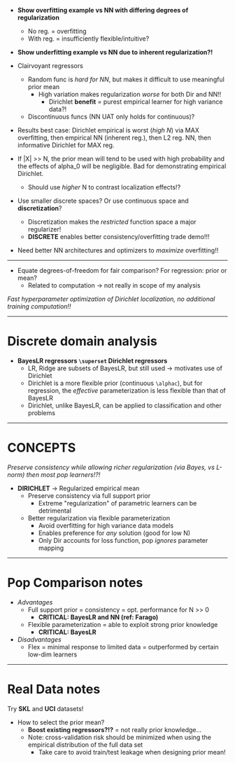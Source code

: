 - **Show overfitting example vs NN with differing degrees of regularization**
  - No reg. = overfitting
  - With reg. = insufficiently flexible/intuitive?

- **Show underfitting example vs NN due to inherent regularization?!**

- Clairvoyant regressors
  - Random func is *hard for NN*, but makes it difficult to use meaningful prior mean
    - High variation makes regularization *worse* for both Dir and NN!!
      - Dirichlet **benefit** = purest empirical learner for high variance data?!
  - Discontinuous funcs (NN UAT only holds for continuous)?

- Results best case: Dirichlet empirical is worst (*high N*) via MAX overfitting, then empirical NN (inherent reg.), then L2 reg. NN, then informative Dirichlet for MAX reg.

- If |X| >> N, the prior mean will tend to be used with high probability and the effects of alpha_0 will be negligible. Bad for demonstrating empirical Dirichlet.
  - Should use *higher* N to contrast localization effects!?


- Use smaller discrete spaces? Or use continuous space and **discretization**?
  - Discretization makes the *restricted* function space a major regularizer!
  - **DISCRETE** enables better consistency/overfitting trade demo!!!

- Need better NN architectures and optimizers to *maximize* overfitting!!


---
- Equate degrees-of-freedom for fair comparison? For regression: prior or mean?
  - Related to computation -> not really in scope of my analysis

*Fast hyperparameter optimization of Dirichlet localization, no additional training computation!!*

---
# Discrete domain analysis
- **BayesLR regressors `\superset` Dirichlet regressors**
  - LR, Ridge are subsets of BayesLR, but still used -> motivates use of Dirichlet
  - Dirichlet is a more flexible prior (continuous `\alphac`), but for regression, the *effective* parameterization is less flexible than that of BayesLR
  - Dirichlet, unlike BayesLR, can be applied to classification and other problems


---
# CONCEPTS
*Preserve consistency while allowing richer regularization (via Bayes, vs L-norm) then most pop learners!?!*

- **DIRICHLET** -> Regularized empirical mean
  - Preserve consistency via full support prior
    - Extreme "regularization" of parametric learners can be detrimental
  - Better regularization via flexible parameterization
    - Avoid overfitting for high variance data models
    - Enables preference for *any* solution (good for low N)
    - Only Dir accounts for loss function, pop *ignores* parameter mapping


---
# Pop Comparison notes
- *Advantages*
  - Full support prior = consistency = opt. performance for N >> 0
    - **CRITICAL: BayesLR and NN (ref: Farago)**
  - Flexible parameterization = able to exploit strong prior knowledge
    - **CRITICAL: BayesLR**
- *Disadvantages*
  - Flex = minimal response to limited data = outperformed by certain low-dim learners


---
# Real Data notes
Try **SKL** and **UCI** datasets!

- How to select the prior mean?
  - **Boost existing regressors?!?** = not really prior knowledge...
  - Note: cross-validation risk should be minimized when using the empirical distribution of the full data set
    - Take care to avoid train/test leakage when designing prior mean!
